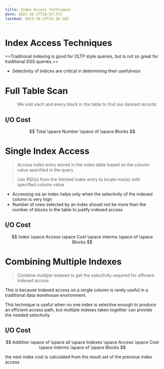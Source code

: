 ```yaml
---
title: Index Access Techniques
date: 2023-10-27T18:57:37Z
lastmod: 2023-10-27T21:16:18Z
---
```


# Index Access Techniques

==Traditional indexing is good for OLTP style queries, but is not so great for traditional DSS queries.==

* Selectivity of indices are critical in determining their usefulness

# Full Table Scan

> We visit each and every block in the table to find our desired records

## I/O Cost

$$
Total \space Number \space of \space Blocks
$$

# Single Index Access

> Access index entry stored in the index table based on the column value specified in the query
>
> Use RID(s) from the fetched index entry to locate row(s) with specified column value

* Accessing via an index helps only when the selectivity of the indexed column is very high
* Number of rows selected by an index should not be more than the number of blocks in the table to justify indexed access

## I/O Cost

$$
Index \space Access \space Cost \space interms \space of \space Blocks
$$

# Combining Multiple Indexes

> Combine multiple indexes to get the selectivity required for efficient indexed access

This is because Indexed access on a single column is rarely useful in a traditional data warehouse environment.

This technique is useful when no one index is selective enough to produce an efficient access path, but multiple indexes taken together can provide the needed selectivity

## I/O Cost

$$
Addition \space of \space all \space Indexes \space Access \space Cost \space interms \space of \space Blocks
$$

the next index cost is calculated from the result set of the previous index access
